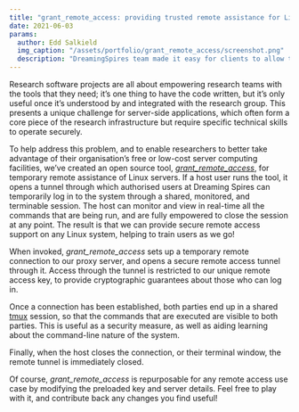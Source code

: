 ```yaml
---
title: "grant_remote_access: providing trusted remote assistance for Linux servers"
date: 2021-06-03
params:
  author: Edd Salkield
  img_caption: "/assets/portfolio/grant_remote_access/screenshot.png"
  description: "DreamingSpires team made it easy for clients to allow trusted access to their Linux servers so that the dev team can provide remote assistance while providing the client with complete control over the connection."
---
```


Research software projects are all about empowering research teams with the tools that they need; it’s one thing to have the code written, but it’s only useful once it’s understood by and integrated with the research group.
This presents a unique challenge for server-side applications, which often form a core piece of the research infrastructure but require specific technical skills to operate securely.

<script id="asciicast-2GwGhmjWMhLYCOJm4xXk3ifmn" src="https://asciinema.org/a/2GwGhmjWMhLYCOJm4xXk3ifmn.js" async></script>

To help address this problem, and to enable researchers to better take advantage of their organisation’s free or low-cost server computing facilities, we’ve created an open source tool, [_grant\_remote\_access_](https://gist.github.com/eddsalkield/fbbf892dff417cffb4aaac4b91062997), for temporary remote assistance of Linux servers.
If a host user runs the tool, it opens a tunnel through which authorised users at Dreaming Spires can temporarily log in to the system through a shared, monitored, and terminable session.
The host can monitor and view in real-time all the commands that are being run, and are fully empowered to close the session at any point.
The result is that we can provide secure remote access support on any Linux system, helping to train users as we go!

When invoked, _grant\_remote\_access_ sets up a temporary remote connection to our proxy server, and opens a secure remote access tunnel through it.
Access through the tunnel is restricted to our unique remote access key, to provide cryptographic guarantees about those who can log in.

Once a connection has been established, both parties end up in a shared [tmux](https://github.com/tmux/tmux) session, so that the commands that are executed are visible to both parties.
This is useful as a security measure, as well as aiding learning about the command-line nature of the system.

Finally, when the host closes the connection, or their terminal window, the remote tunnel is immediately closed.

Of course, _grant\_remote\_access_ is repurposable for any remote access use case by modifying the preloaded key and server details.
Feel free to play with it, and contribute back any changes you find useful!
